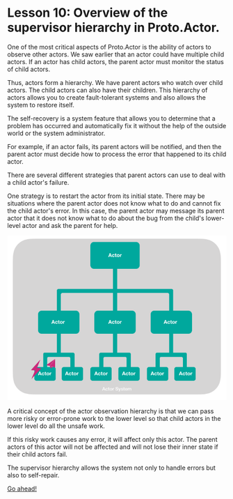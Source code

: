 # Lesson 10: Overview of the supervisor hierarchy in Proto.Actor.

One of the most critical aspects of Proto.Actor is the ability of actors to observe other actors. We saw earlier that an actor could have multiple child actors. If an actor has child actors, the parent actor must monitor the status of child actors. 

Thus, actors form a hierarchy. We have parent actors who watch over child actors. The child actors can also have their children. This hierarchy of actors allows you to create fault-tolerant systems and also allows the system to restore itself. 

The self-recovery is a system feature that allows you to determine that a problem has occurred and automatically fix it without the help of the outside world or the system administrator. 

For example, if an actor fails, its parent actors will be notified, and then the parent actor must decide how to process the error that happened to its child actor.

There are several different strategies that parent actors can use to deal with a child actor's failure. 

One strategy is to restart the actor from its initial state. There may be situations where the parent actor does not know what to do and cannot fix the child actor's error. In this case, the parent actor may message its parent actor that it does not know what to do about the bug from the child's lower-level actor and ask the parent for help.

![](images/1_10_1.gif)

A critical concept of the actor observation hierarchy is that we can pass more risky or error-prone work to the lower level so that child actors in the lower level do all the unsafe work. 

If this risky work causes any error, it will affect only this actor. The parent actors of this actor will not be affected and will not lose their inner state if their child actors fail.

The supervisor hierarchy allows the system not only to handle errors but also to self-repair. 

[Go ahead!](../lesson-11)